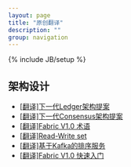 ```yaml
---
layout: page
title: "原创翻译"
description: ""
group: navigation
---
```

{% include JB/setup %}

## 架构设计
* [[翻译]下一代Ledger架构提案](Next-Ledger-Architecture-Proposal_zh)
* [[翻译]下一代Consensus架构提案](Next-Consensus-Architecture-Proposal_zh)
* [[翻译]Fabric V1.0 术语](Fabric-V1.0-glossary_zh)
* [[翻译]Read-Write set](read-write-set_zh)
* [[翻译]基于Kafka的排序服务](Kafka-based-Ordering-Service_zh)
* [[翻译]Fabric V1.0 快速入门](getting_started)